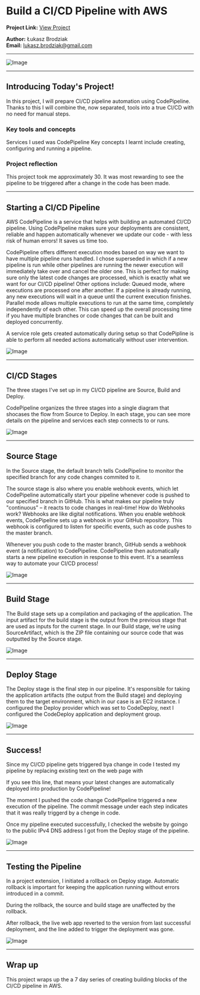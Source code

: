 # Build a CI/CD Pipeline with AWS

**Project Link:** [View Project](http://learn.nextwork.org/projects/aws-devops-codepipeline-updated)

**Author:** Łukasz Brodziak  
**Email:** lukasz.brodziak@gmail.com

---

![Image](http://learn.nextwork.org/surprised_maroon_fierce_chinese_gooseberry/uploads/aws-devops-codepipeline-updated_fbdetger)

---

## Introducing Today's Project!

In this project, I will prepare CI/CD pipeline automation using CodePipeline. Thanks to this I will combine the, now separated, tools into a true CI/CD with no need for manual steps.

### Key tools and concepts

Services I used was CodePipeline Key concepts I learnt include creating, configuring and running a pipeline.

### Project reflection

This project took me approximately 30. It was most rewarding to see the pipeline to be triggered after a change in the code has been made.

---

## Starting a CI/CD Pipeline

AWS CodePipeline is a service that helps with building an automated CI/CD pipeline. Using CodePipeline makes sure your deployments are consistent, reliable and happen automatically whenever we update our code - with less risk of human errors! It saves us time too.

CodePipeline offers different execution modes based on way we want to have multiple pipeline runs handled. I chose superseded in which if a new pipeline is run while other pipelines are running the newer execution will immediately take over and cancel the older one. This is perfect for making sure only the latest code changes are processed, which is exactly what we want for our CI/CD pipeline!  Other options include: Queued mode, where executions are processed one after another. If a pipeline is already running, any new executions will wait in a queue until the current execution finishes. Parallel mode allows multiple executions to run at the same time, completely independently of each other. This can speed up the overall processing time if you have multiple branches or code changes that can be built and deployed concurrently.

A service role gets created automatically during setup so that CodePipline is able to perform all needed actions automatically without user intervention.

![Image](http://learn.nextwork.org/surprised_maroon_fierce_chinese_gooseberry/uploads/aws-devops-codepipeline-updated_gdnhtm)

---

## CI/CD Stages

The three stages I've set up in my CI/CD pipeline are Source, Build and Deploy. 

CodePipeline organizes the three stages into a single diagram that shocases the flow from Source to Deploy. In each stage, you can see more details on the pipeline and services each step connects to or runs.

![Image](http://learn.nextwork.org/surprised_maroon_fierce_chinese_gooseberry/uploads/aws-devops-codepipeline-updated_fbdetger)

---

## Source Stage

In the Source stage, the default branch tells CodePipeline to monitor the specified branch for any code changes commited to it.

The source stage is also where you enable webhook events, which let CodePipeline automatically start your pipeline whenever code is pushed to our specified branch in GitHub. This is what makes our pipeline truly "continuous" – it reacts to code changes in real-time! 
How do Webhooks work?
Webhooks are like digital notifications. When you enable webhook events, CodePipeline sets up a webhook in your GitHub repository. This webhook is configured to listen for specific events, such as code pushes to the master branch.

Whenever you push code to the master branch, GitHub sends a webhook event (a notification) to CodePipeline. CodePipeline then automatically starts a new pipeline execution in response to this event. It's a seamless way to automate your CI/CD process!

![Image](http://learn.nextwork.org/surprised_maroon_fierce_chinese_gooseberry/uploads/aws-devops-codepipeline-updated_sergt)

---

## Build Stage

The Build stage sets up a compilation and packaging of the application. The input artifact for the build stage is the output from the previous stage that are used as inputs for the current stage. In our Build stage, we're using SourceArtifact, which is the ZIP file containing our source code that was outputted by the Source stage.

![Image](http://learn.nextwork.org/surprised_maroon_fierce_chinese_gooseberry/uploads/aws-devops-codepipeline-updated_j1k2l3m4)

---

## Deploy Stage

The Deploy stage is the final step in our pipeline. It's responsible for taking the application artifacts (the output from the Build stage) and deploying them to the target environment, which in our case is an EC2 instance. I configured the Deploy provider which was set to CodeDeploy, next I configured the CodeDeploy application and deployment group.

![Image](http://learn.nextwork.org/surprised_maroon_fierce_chinese_gooseberry/uploads/aws-devops-codepipeline-updated_m4n5o6p7)

---

## Success!

Since my CI/CD pipeline gets triggered bya change in code I tested my pipeline by replacing existing text on the web page with <p>If you see this line, that means your latest changes are automatically deployed into production by CodePipeline!</p>


The moment I pushed the code change CodePipeline triggered a new execution of the pipeline. The commit message under each step indicates that it was really triggerd by a chenge in code.

Once my pipeline executed successfully, I checked the website by goingo to the public IPv4 DNS address I got from the Deploy stage of the pipeline.

![Image](http://learn.nextwork.org/surprised_maroon_fierce_chinese_gooseberry/uploads/aws-devops-codepipeline-updated_e1f2g3h4)

---

## Testing the Pipeline

In a project extension, I initiated a rollback on Deploy stage. Automatic rollback is important for keeping the application running without errors introduced in a commit.

During the rollback, the source and build stage are unaffected by the rollback.

After rollback, the live web app reverted to the version from last successful deployment, and the line added to trigger the deployment was gone.

![Image](http://learn.nextwork.org/surprised_maroon_fierce_chinese_gooseberry/uploads/aws-devops-codepipeline-updated_sdfgsdfgdf)

---
## Wrap up
This project wraps up the a 7 day series of creating building blocks of the CI/CD pipeline in AWS.

